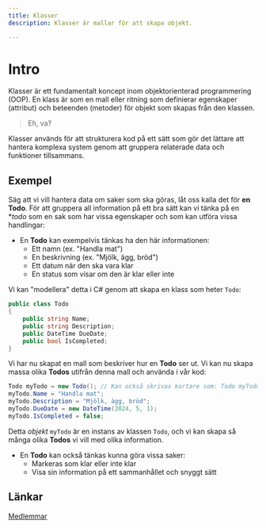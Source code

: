 ```yaml
---
title: Klasser 
description: Klasser är mallar för att skapa objekt.

---
```


# Intro

Klasser är ett fundamentalt koncept inom objektorienterad programmering (OOP). En klass är som en mall eller ritning som definierar egenskaper (attribut) och beteenden (metoder) för objekt som skapas från den klassen.

> Eh, va?

Klasser används för att strukturera kod på ett sätt som gör det lättare att hantera komplexa system genom att gruppera relaterade data och funktioner tillsammans.

## Exempel

Säg att vi vill hantera data om saker som ska göras, låt oss kalla det för **en Todo**. För att gruppera all information på ett bra sätt kan vi tänka på en **todo* som en sak som har vissa egenskaper och som kan utföra vissa handlingar:

* En **Todo** kan exempelvis tänkas ha den här informationen:
    * Ett namn (ex. "Handla mat")
    * En beskrivning (ex. "Mjölk, ägg, bröd")
    * Ett datum när den ska vara klar
    * En status som visar om den är klar eller inte

Vi kan "modellera" detta i C# genom att skapa en klass som heter `Todo`:

```csharp
public class Todo
{
    public string Name;
    public string Description;
    public DateTime DueDate;
    public bool IsCompleted;
}
```

Vi har nu skapat en mall som beskriver hur en **Todo** ser ut. Vi kan nu skapa massa olika **Todos** utifrån denna mall och använda i vår kod:

```csharp
Todo myTodo = new Todo(); // Kan också skrivas kortare som: Todo myTodo = new();
myTodo.Name = "Handla mat";
myTodo.Description = "Mjölk, ägg, bröd";
myTodo.DueDate = new DateTime(2024, 5, 1);
myTodo.IsCompleted = false;
```

Detta *objekt* `myTodo` är en instans av klassen `Todo`, och vi kan skapa så många olika **Todos** vi vill med olika information.

* En **Todo** kan också tänkas kunna göra vissa saker:
    * Markeras som klar eller inte klar
    * Visa sin information på ett sammanhållet och snyggt sätt

## Länkar

[Medlemmar](https://learn.microsoft.com/en-us/dotnet/csharp/programming-guide/classes-and-structs/members)
